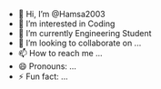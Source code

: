 - 👋 Hi, I’m @Hamsa2003
- 👀 I’m interested in Coding 
- 🌱 I’m currently Engineering Student
- 💞️ I’m looking to collaborate on ...
- 📫 How to reach me ... 
- 😄 Pronouns: ...
- ⚡ Fun fact: ...

<!---
Hamsa2003/Hamsa2003 is a ✨ special ✨ repository because its `README.md` (this file) appears on your GitHub profile.
You can click the Preview link to take a look at your changes.
--->
